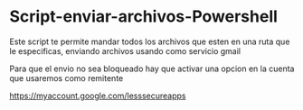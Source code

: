 # Script-enviar-archivos-Powershell

Este script te permite mandar todos los archivos que esten en una ruta que le especificas,
enviando archivos usando como servicio gmail

Para que el envio no sea bloqueado hay que activar una opcion en la cuenta que usaremos como remitente

https://myaccount.google.com/lesssecureapps
